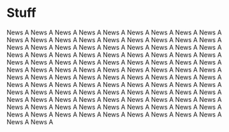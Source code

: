 # Stuff

News A
News A
News A
News A
News A
News A
News A
News A
News A
News A
News A
News A
News A
News A
News A
News A
News A
News A
News A
News A
News A
News A
News A
News A
News A
News A
News A
News A
News A
News A
News A
News A
News A
News A
News A
News A
News A
News A
News A
News A
News A
News A
News A
News A
News A
News A
News A
News A
News A
News A
News A
News A
News A
News A
News A
News A
News A
News A
News A
News A
News A
News A
News A
News A
News A
News A
News A
News A
News A
News A
News A
News A
News A
News A
News A
News A
News A
News A
News A
News A
News A
News A
News A
News A
News A
News A
News A
News A
News A
News A
News A
News A
News A
News A
News A
News A
News A
News A
News A
News A
News A
News A
News A
News A
News A
News A
News A
News A
News A
News A
